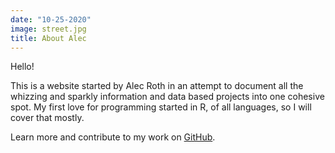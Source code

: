 ```yaml
---
date: "10-25-2020"
image: street.jpg
title: About Alec
---
```


Hello!

This is a website started by Alec Roth in an attempt to document all the whizzing
and sparkly information and data based projects into one cohesive spot. My first
love for programming started in R, of all languages, so I will cover that mostly.

Learn more and contribute to my work on [GitHub](https://github.com/AlecRoth).
